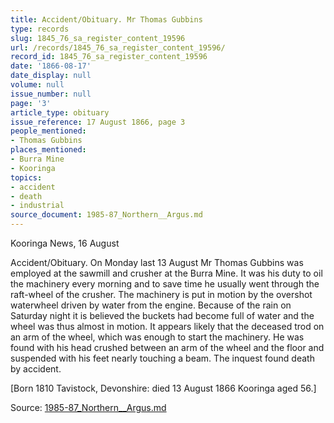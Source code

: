 ```yaml
---
title: Accident/Obituary. Mr Thomas Gubbins
type: records
slug: 1845_76_sa_register_content_19596
url: /records/1845_76_sa_register_content_19596/
record_id: 1845_76_sa_register_content_19596
date: '1866-08-17'
date_display: null
volume: null
issue_number: null
page: '3'
article_type: obituary
issue_reference: 17 August 1866, page 3
people_mentioned:
- Thomas Gubbins
places_mentioned:
- Burra Mine
- Kooringa
topics:
- accident
- death
- industrial
source_document: 1985-87_Northern__Argus.md
---
```


Kooringa News, 16 August

Accident/Obituary.  On Monday last 13 August Mr Thomas Gubbins was employed at the sawmill and crusher at the Burra Mine.  It was his duty to oil the machinery every morning and to save time he usually went through the raft-wheel of the crusher.  The machinery is put in motion by the overshot waterwheel driven by water from the engine.  Because of the rain on Saturday night it is believed the buckets had become full of water and the wheel was thus almost in motion.  It appears likely that the deceased trod on an arm of the wheel, which was enough to start the machinery.  He was found with his head crushed between an arm of the wheel and the floor and suspended with his feet nearly touching a beam.  The inquest found death by accident.

[Born 1810 Tavistock, Devonshire: died 13 August 1866 Kooringa aged 56.]

Source: [1985-87_Northern__Argus.md](/downloads/markdown/1985-87_Northern__Argus.md)
